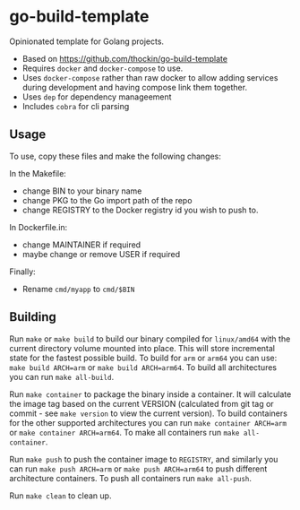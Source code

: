 # go-build-template

Opinionated template for Golang projects.

* Based on https://github.com/thockin/go-build-template
* Requires `docker` and `docker-compose` to use.
* Uses `docker-compose` rather than raw docker to allow adding services during
  development and having compose link them together.
* Uses `dep` for dependency manageement
* Includes `cobra` for cli parsing

## Usage

To use, copy these files and make the following changes:

In the Makefile:

* change BIN to your binary name
* change PKG to the Go import path of the repo
* change REGISTRY to the Docker registry id you wish to push to.

In Dockerfile.in:

* change MAINTAINER if required
* maybe change or remove USER if required

Finally:

* Rename `cmd/myapp` to `cmd/$BIN`

## Building

Run `make` or `make build` to build our binary compiled for `linux/amd64`
with the current directory volume mounted into place. This will store
incremental state for the fastest possible build. To build for `arm` or
`arm64` you can use: `make build ARCH=arm` or `make build ARCH=arm64`. To
build all architectures you can run `make all-build`.

Run `make container` to package the binary inside a container. It will
calculate the image tag based on the current VERSION (calculated from git tag
or commit - see `make version` to view the current version). To build
containers for the other supported architectures you can run
`make container ARCH=arm` or `make container ARCH=arm64`. To make all
containers run `make all-container`.

Run `make push` to push the container image to `REGISTRY`, and similarly you
can run `make push ARCH=arm` or `make push ARCH=arm64` to push different
architecture containers. To push all containers run `make all-push`.

Run `make clean` to clean up.
